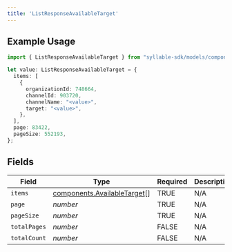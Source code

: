 ```yaml
---
title: 'ListResponseAvailableTarget'
---
```


## Example Usage

```typescript
import { ListResponseAvailableTarget } from "syllable-sdk/models/components";

let value: ListResponseAvailableTarget = {
  items: [
    {
      organizationId: 748664,
      channelId: 903720,
      channelName: "<value>",
      target: "<value>",
    },
  ],
  page: 83422,
  pageSize: 552193,
};
```

## Fields

| Field                                                                      | Type                                                                       | Required                                                                   | Description                                                                |
| -------------------------------------------------------------------------- | -------------------------------------------------------------------------- | -------------------------------------------------------------------------- | -------------------------------------------------------------------------- |
| `items`                                                                    | [components.AvailableTarget](/sdk-docs/models/components/availabletarget)[] | TRUE                                                         | N/A                                                                        |
| `page`                                                                     | *number*                                                                   | TRUE                                                         | N/A                                                                        |
| `pageSize`                                                                 | *number*                                                                   | TRUE                                                         | N/A                                                                        |
| `totalPages`                                                               | *number*                                                                   | FALSE                                                         | N/A                                                                        |
| `totalCount`                                                               | *number*                                                                   | FALSE                                                         | N/A                                                                        |